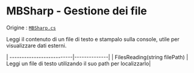 # MBSharp - Gestione dei file

Origine : [`MBSharp.cs`](../../../MBSharp.cs)

Leggi il contenuto di un file di testo e stampalo sulla console, utile per visualizzare dati esterni.

| --------------------------|--------------|
| FilesReading(string filePath) | Leggi un file di testo utilizando il suo path per localizzarlo|